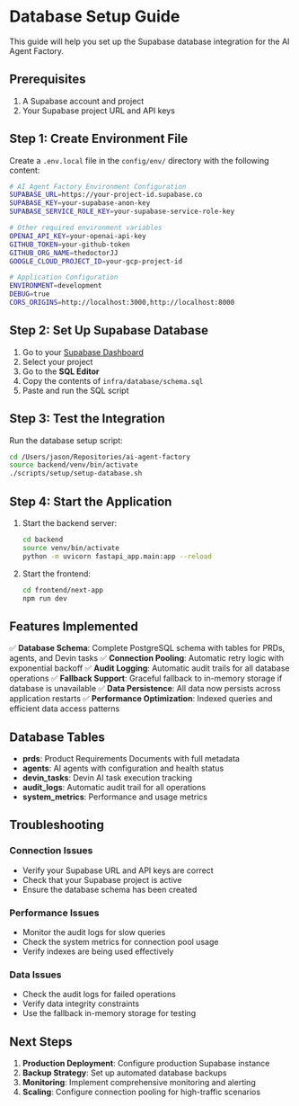 # Database Setup Guide

This guide will help you set up the Supabase database integration for the AI Agent Factory.

## Prerequisites

1. A Supabase account and project
2. Your Supabase project URL and API keys

## Step 1: Create Environment File

Create a `.env.local` file in the `config/env/` directory with the following content:

```bash
# AI Agent Factory Environment Configuration
SUPABASE_URL=https://your-project-id.supabase.co
SUPABASE_KEY=your-supabase-anon-key
SUPABASE_SERVICE_ROLE_KEY=your-supabase-service-role-key

# Other required environment variables
OPENAI_API_KEY=your-openai-api-key
GITHUB_TOKEN=your-github-token
GITHUB_ORG_NAME=thedoctorJJ
GOOGLE_CLOUD_PROJECT_ID=your-gcp-project-id

# Application Configuration
ENVIRONMENT=development
DEBUG=true
CORS_ORIGINS=http://localhost:3000,http://localhost:8000
```

## Step 2: Set Up Supabase Database

1. Go to your [Supabase Dashboard](https://supabase.com/dashboard)
2. Select your project
3. Go to the **SQL Editor**
4. Copy the contents of `infra/database/schema.sql`
5. Paste and run the SQL script

## Step 3: Test the Integration

Run the database setup script:

```bash
cd /Users/jason/Repositories/ai-agent-factory
source backend/venv/bin/activate
./scripts/setup/setup-database.sh
```

## Step 4: Start the Application

1. Start the backend server:
   ```bash
   cd backend
   source venv/bin/activate
   python -m uvicorn fastapi_app.main:app --reload
   ```

2. Start the frontend:
   ```bash
   cd frontend/next-app
   npm run dev
   ```

## Features Implemented

✅ **Database Schema**: Complete PostgreSQL schema with tables for PRDs, agents, and Devin tasks
✅ **Connection Pooling**: Automatic retry logic with exponential backoff
✅ **Audit Logging**: Automatic audit trails for all database operations
✅ **Fallback Support**: Graceful fallback to in-memory storage if database is unavailable
✅ **Data Persistence**: All data now persists across application restarts
✅ **Performance Optimization**: Indexed queries and efficient data access patterns

## Database Tables

- **prds**: Product Requirements Documents with full metadata
- **agents**: AI agents with configuration and health status
- **devin_tasks**: Devin AI task execution tracking
- **audit_logs**: Automatic audit trail for all operations
- **system_metrics**: Performance and usage metrics

## Troubleshooting

### Connection Issues
- Verify your Supabase URL and API keys are correct
- Check that your Supabase project is active
- Ensure the database schema has been created

### Performance Issues
- Monitor the audit logs for slow queries
- Check the system metrics for connection pool usage
- Verify indexes are being used effectively

### Data Issues
- Check the audit logs for failed operations
- Verify data integrity constraints
- Use the fallback in-memory storage for testing

## Next Steps

1. **Production Deployment**: Configure production Supabase instance
2. **Backup Strategy**: Set up automated database backups
3. **Monitoring**: Implement comprehensive monitoring and alerting
4. **Scaling**: Configure connection pooling for high-traffic scenarios
